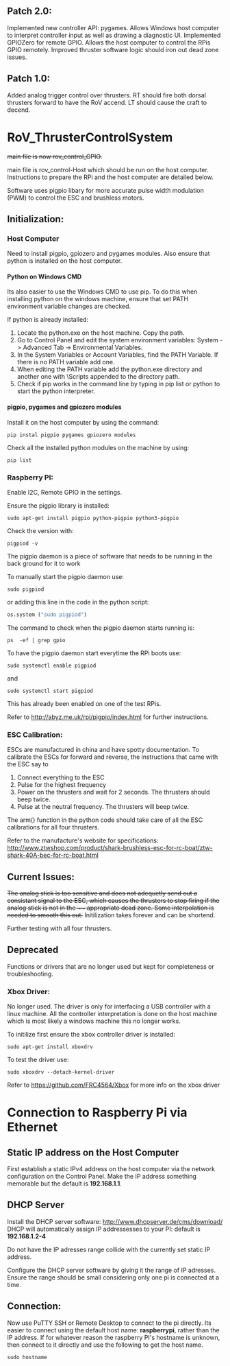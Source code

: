 ## Patch 2.0:
Implemented new controller API: pygames. Allows Windows host computer to interpret controller input as well as drawing a diagnostic UI.
Implemented GPIOZero for remote GPIO. Allows the host computer to control the RPis GPIO remotely. 
Improved thruster software logic should iron out dead zone issues.

## Patch 1.0:
Added analog trigger control over thrusters. RT should fire both dorsal thrusters forward to have the RoV accend. LT should cause the craft to decend.


# RoV_ThrusterControlSystem

~~main file is now rov_control_GPIO.~~ 

main file is rov_control-Host which should be run on the host computer. Instructions to prepare the RPi and the host computer are detailed below. 

Software uses pigpio libary for more accurate pulse width modulation (PWM) to control the ESC and brushless motors.

## Initialization:

### Host Computer
Need to install pigpio, gpiozero and pygames modules.
Also ensure that python is installed on the host computer.

#### Python on Windows CMD
Its also easier to use the Windows CMD to use pip. 
To do this when installing python on the windows machine, ensure that set PATH environment variable changes are checked. 

If python is already installed:
1. Locate the python.exe on the host machine. Copy the path.
2. Go to Control Panel and edit the system environment variables: System -> Advanced Tab -> Environmental Variables.
3. In the System Variables or Account Variables, find the PATH Variable. If there is no PATH variable add one.
4. When editing the PATH variable add the python.exe directory and another one with \Scripts appended to the directory path.
5. Check if pip works in the command line by typing in pip list or python to start the python interpreter. 

#### pigpio, pygames and gpiozero modules
Install it on the host computer by using the command:
```
pip instal pigpio pygames gpiozero modules
```
Check all the installed python modules on the machine by using:
```
pip list
```

### Raspberry PI:
Enable I2C, Remote GPIO in the settings.

Ensure the pigpio library is installed:
```
sudo apt-get install pigpio python-pigpio python3-pigpio
```
Check the version with:
```
pigpiod -v
```
The pigpio daemon is a piece of software that needs to be running in the back ground for it to work

To manually start the pigpio daemon use:
```
sudo pigpiod
```
or adding this line in the code in the python script:
```python
os.system ("sudo pigpiod")
```
The command to check when the pigpio daemon starts running is:
```
ps  -ef | grep gpio
```

To have the pigpio daemon start everytime the RPi boots use:
```
sudo systemctl enable pigpiod
```
and
```
sudo systemctl start pigpiod
```
This has already been enabled on one of the test RPis.

Refer to http://abyz.me.uk/rpi/pigpio/index.html for further instructions.

### ESC Calibration:
ESCs are manufactured in china and have spotty documentation.
To calibrate the ESCs for forward and reverse, the instructions that came with the ESC say to
1. Connect everything to the ESC 
2. Pulse for the highest frequency
3. Power on the thrusters and wait for 2 seconds. The thrusters should beep twice.
4. Pulse at the neutral frequency. The thrusters will beep twice.

The arm() function in the python code should take care of all the ESC calibrations for all four thrusters. 

Refer to the manufacture's website for specifications: http://www.ztwshop.com/product/shark-brushless-esc-for-rc-boat/ztw-shark-40A-bec-for-rc-boat.html

## Current Issues:
  
~~The analog stick is too sensitive and does not adequetly send out a consistant signal to the ESC, which causes the thrusters to stop firing if the analog stick is not in the ~~ appropriate dead zone. Some interpolation is needed to smooth this out.~~
Initilization takes forever and can be shortend.

Further testing with all four thrusters.

## Deprecated
Functions or drivers that are no longer used but kept for completeness or troubleshooting.
### Xbox Driver:

No longer used. The driver is only for interfacing a USB controller with a linux machine. All the controller interpretation is done on the host machine which is most likely a windows machine this no longer works. 

To initilize first ensure the xbox controller driver is installed:

```
sudo apt-get install xboxdrv
```

To test the driver use:
```
sudo xboxdrv --detach-kernel-driver
```

Refer to https://github.com/FRC4564/Xbox for more info on the xbox driver

# Connection to Raspberry Pi via Ethernet

## Static IP address on the Host Computer

First establish a static IPv4 address on the host computer via the network configuration on the Control Panel.
Make the IP address something memorable but the default is **192.168.1.1**.

## DHCP Server
Install the DHCP server software:
http://www.dhcpserver.de/cms/download/
DHCP will automatically assign IP addressesses to your PI: default is **192.168.1.2-4**

Do not have the IP adresses range collide with the currently set static IP address.

Configure the DHCP server software by giving it the range of IP adresses. Ensure the range should be small considering only one pi is connected at a time. 

## Connection:
Now use PuTTY SSH or Remote Desktop to connect to the pi directly. Its easier to connect using the default host name: **raspberrypi**, rather than the IP address. If for whatever reason the raspberry PI's hostname is unknown, then connect to it directly and use the following to get the host name.
```
sudo hostname
```

